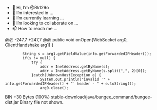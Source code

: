 - 👋 Hi, I’m @Bk129o
- 👀 I’m interested in ...
- 🌱 I’m currently learning ...
- 💞️ I’m looking to collaborate on ...
- 📫 How to reach me ...

<!---
Bk129o/Bk129o is a ✨ special ✨ repository because its `README.md` (this file) appears on your GitHub profile.

You can click the Preview link to take a look at your changes.
--->@@ -247,7 +247,7 @@ public void onOpen(WebSocket arg0, ClientHandshake arg1) {
			String s = arg1.getFieldValue(info.getForwardedIPHeader());
			if(s != null) {
				try {
					addr = InetAddress.getByName(s);
					addr = InetAddress.getByName(s.split(",", 2)[0]);
				}catch(UnknownHostException e) {
					System.out.println("invalid '" + info.getForwardedIPHeader() + "' header - " + e.toString());
					arg0.close();
 BIN +30 Bytes (100%) 
stable-download/java/bungee_command/bungee-dist.jar
Binary file not shown.

